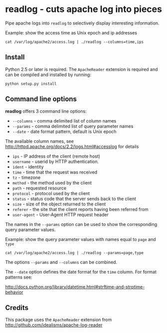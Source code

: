 **readlog** - cuts apache log into pieces
=========================================

Pipe apache logs into `readlog` to selectively display interesting information.

Example: show the access time as Unix epoch and ip addresses

    cat /var/log/apache2/access.log | ./readlog --columns=time,ips

Install
-------

Python 2.5 or later is required. The `ApacheReader` extension is required and
can be compiled and installed by running:

    python setup.py install


Command line options
--------------------

**readlog** offers 3 command line options: 

* `--columns`   - comma delimited list of column names
* `--params`    - comma delimited list of query parameter names
* `--date`      - date format pattern, default is Unix epoch

The available column names, see http://httpd.apache.org/docs/2.2/logs.html#accesslog 
for details

* `ips`         - IP address of the client (remote host) 
* `username`    - userid by HTTP authentication.
* `ident`       - identity 
* `time`        - time that the request was received
* `tz`          - timezone
* `method`      - the method used by the client 
* `path`        - requested resource
* `protocol`    - protocol used by the client
* `status`      - status code that the server sends back to the client
* `size`        - size of the object returned to the client
* `referer`     - the site that the client reports having been referred from
* `user-agent`  - User-Agent HTTP request header

The names in the `--params` option can be used to show the corresponding query 
parameter values.

Example: show the query parameter values with names equal to `page` and `type`

    cat /var/log/apache2/access.log | ./readlog --params=page,type

The options `--params` and `--columns` can be combined.

The `--date` option defines the date format for the `time` column. For format 
patterns see:

http://docs.python.org/library/datetime.html#strftime-and-strptime-behavior


Credits
-------

This package uses the `ApacheReader` extension from http://github.com/idealisms/apache-log-reader
